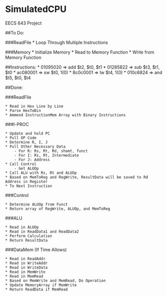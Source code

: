 # SimulatedCPU
EECS 643 Project

##To Do:

###ReadFile
	* Loop Through Multiple Instructions

###Memory
	* Initialize Memory
	* Read to Memory Function
	* Write from Memory Function

##Instructions:
	* 01095020 => add $t2, $t0, $t1
	* 01285822 => sub $t3, $t1, $t0
	* ac080001 => sw  $t0, 1(0)
	* 8c0c0001 => lw  $t4, 1(0)
	* 010c6824 => and $t5, $t0, $t4

##Done:

###ReadFile

	* Read in Hex Line by Line
	* Parse HexToBin
	* Ammend InstructionMem Array with Binary Instructions

###I-PROC

	* Update and hold PC
	* Pull OP Code
	* Determine R, I, J
	* Pull Other Necessary Data
		- For R: Rs, Rt, Rd, shamt, funct
		- For I: Rs, Rt, Intermediate
		- For J: Address
	* Call Control
		- Get ALUOp
	* Call ALU with Rs, Rt and ALUOp
	* Based on MemToReg and RegWrite, ResultData will be saved to Rd Address in Register
	* To Next Instruction

###Control

	* Determine ALUOp from Funct
	* Return array of RegWrite, ALUOp, and MemToReg

###ALU

	* Read in ALUOp
	* Read in ReadData1 and ReadData2
	* Perform Calculation
	* Return ResultData

###DataMem (If Time Allows)

	* Read in ReadAddr
	* Read in WriteAddr
	* Read in WriteData
	* Read in MemWrite
	* Read in MemRead
	* Based on MemWrite and MemRead, Do Operation
	* Update MemoryArray if MemWrite
	* Return ReadData if MemRead
